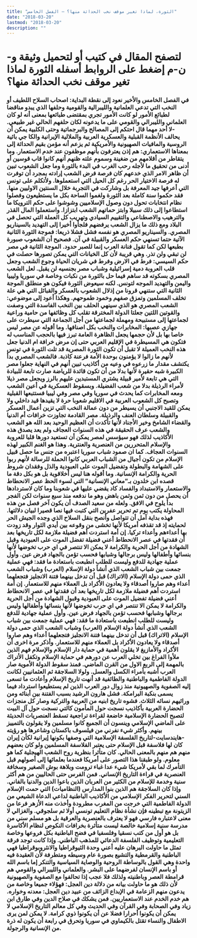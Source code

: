 ```yaml
---
title: "الثورة، لماذا تغير موقف نخب الحداثة منها؟ – الفصل الخامس"
date: "2018-03-20"
lastmod: "2018-03-20"
description: ""
---
```

# **لتصفح المقال في كتيب أو لتحميل وثيقة و-ن-م إضغط على الروابط أسفله** **الثورة لماذا تغير موقف نخب الحداثة منها؟**

### في الفصل الخامس والأخير نعود إلى نقطة البداية: اصحاب السلاح اللطيف أو النخب التي تدعي العلمانية والليبرالية والقومية وحلفها الذي يبدو مناقضا لطبائع الأمور لو كانت الأمور تجري بمقتضى طبائعها بمعنى أنه لو كان العلماني والليبرالي والقومي على ما يدعونه لكان حلفهم الحالي غير طبيعي. -لا أحد مهما قال احتكم إلى المصالح والبرجماتية وحتى الكلبية يمكن أن يحالف الأنظمة القبلية والعسكرية العربية والملالية الإيرانية والكا جي بائية الروسية والمافيات الصهيونية والأمريكية ثم يزعم أنه مؤمن بقيم الحداثة إلى بمعناها الاستعماري: هم إذن يعترفون بأنهم موظفون عند خدم الاستعمار. وما يتقاطر من أقلامهم من ضغينة وسموم علته ظنهم أنهم كانوا قاب قوسين أو أدنى من تحقيق ما لأجله رحب الغرب في البدء بالثورة وما جعل الشعوب تبين أن ظاهر الامر الذي خدعهم كان فرصة فرض الشعب إرادته بمجرد أن توفرت له فرصة الاختيار الحر رغم كل الحيل التي استعملوها. ولأتكلم على تونس التي أعرفها جيد المعرفة بل وشاركت في التجربة خلال السنتين الاوليين منها. فقد حكموا سنة كاملة بعد الثورة ولغموا الساحة بكل ما يستطيعون وفصلوا نظام انتخابات تحول دون وصول الإسلاميين وشوشوا على حكم الترويكا ما استطاعوا إلى ذلك سبيلا وابتز حماتهم الشعب ابتزازا. واستعملوا المال القذر والترهيب والاصطناعي والتقييم السيادي وتهريب كل العملة التي تحصل في البلاد ومع ذلك ما يزال الشعب يرفضهم فلجأوا أخيرا إلى التهديد بالسيناريو المصري. والسيناريو المصري هو نفسه فشل فشلا ذريعا: فموجة الثورة الثانية الآتية حتما تسنهي حكم العسكر والقبيلة في آن. فصحيح أن الشعوب صبورة بطبعها لكن كما تقول فنانة العرب إنما للصبر حدود. الموجة الثانية في مصر لن تبقي ولن تذر. وهي قريبة لأن كل الخيانات التي يمكن تصورها حصلت في حكم السيسي: فرط في الارض وفرط في شريان الحياة وجوع الشعب وجعل قلب العروبة دمية إسرائيلية وشباب مصر بجنسيه لن يقبل. لعل الشعب المصري بسكوته قد ساهم فيما حل بالثورة من نكبات وخاصة في سوريا وليبيا واليمن والتهديد الموجه لتونس. لكنه سيعوض الثورة فيكون هو منطلق الموجة الثانية التي ستنهي قرونا من إذلال الشعوب بالعسكر والقبائل التي هي علة تخلف المسلمين وتمزق صفهم وخمود طموحهم. وهكذا أعود إلى موضوعي: الشعب المصري هو الذي سينهي الحلف بين النخب الفاسدة التي وصفت والقوتين اللتين جعلتا الدولة المخترقة تقلب كل وظائفها من حامية وراعية لجماعتها إلى مستبيحة ومهملة لجماعتها من أجل الجماعة التي سيطرت على جهازي عصبها: المخابرات والنخب بكل اصنافها. وما أقوله عن مصر ليس خاصا بها بل لأن حجمها يجعل الظاهرة العامة تبرز فيها بالحجب المناسب له فتكون هي المسيطرة في الإقليم العربي حتى إن مرض خرافة ام الدنيا جعل هذه النخب العميلة لا تقبل أن تكون الثورة المصرية قد تلت الثورة في تونس لأنهم ما زالوا لا يؤمنون بوحدة الأمة فرعنة كاذبة. فالشعب المصري بدأ يكتشف مقدار ما زرعوه في وعيه من أكاذيب تبين أنهم في النهاية جعلوا مصر الكبيرة شبه حقيرة لأنها بدلا من أن تكون قائدة للرياضة صارت تابعة للبيادة التي هي تابعة لأمير قبيلة يشتري المستبدين عليهم بالرز ويجعل مصر ذيلا لأمراء الرذيلة بدلا من شعب الفضيلة. وبسقوط العسكرية في أعين الشعب ومعه المخابرات كما يحدث في سوريا وفي مصر وفي ليبيا فستتبعها القبلية وتصبح كل الشعوب العربية في الاقليم شعوبا حرة لا يقيدها قيد داخلي ولا يمكن للقيد الاجنبي أن يسيطر من دون عمالة النخب التي تزين أعمال العسكر والقبيلة وسلطان العنف والرذيلة. مصر القادمة تجاوزت خرافات أم الدنيا والقضاء الشامخ وخير الأجناد لأنها تأكدت أن العظيم الوحيد بعد الله هو الشعب والشعب عرف الحقيقة في هذه السنوات العجاف ولم يعد يصدق هذه الأكاذيب لذلك فهو سيؤسس لمصر يمكن أن تستعيد دورها قلبا للعروبة والإسلام المتحررين من العنصرية والعنترية. وهذا هو الغنم الكبير لهذه السنوات العجاف. كما ان صمود شباب سوريا اعتبره من جنس ما حصل قبيل الإسلام من تكون أجيال من الشباب العربي كانوا الحملة للرسالة لأنهم ربوا على الشهامة والبطولة وتفضيل الموت على العبودية والذل وفقدان شروط الحرية والكرامة الإنسانية. وما أقوله هنا ليس أخلاقوية بل هو بكل دقة ما قصده ابن خلدون بـ”معاني الإنسانية” التي لسوء الحظ عصر الانحطاط والاستعمار والاستبداد والفساد كاد يقضي عليها في شعوبنا وما كان لاستردادها أن يحصل من دون ثمن وثمن باهض وهو ما ندفعه منذ سبع سنوات لكن الفجر بدأ يلوح في الافق. ولعله من سعيد الصدف أن يكون آخر فصل من هذه المحاولة يكتب يوم تم تحرير عفرين التي كتبت فيها نصا قصيرا لبيان دلالتها. فهذه بداية آمل أن تتواصل وأنصح بنقل السلاح الذي وجده الجيش الحر لحمايته إذ قد تقذفه أمريكا لأنها تخشى من وقوعه بين أيدي الثوار وقد زودت بها أعداءهم وأعداء تركيا. إن أمة استردت أهم فضيلة ملازمة لكل تاريخها بعد أن فقدتها في عصر الانحطاط أعني فضيلة تفضل الموت على العبودية وقبل الشهادة من أجل الحرية والكرامة لا يمكن الا تنتصر في اي حرب تخوضها لأنها بنسائها وأطفالها وليس برجالها وشبابها فحسب تؤمن بالجهاد فرض عين. وأول عملية جهادية للدفع وليست للطلب انطبعت باستعادة ما فقد: فهي عملية جمعت بين شباب الشعب الذي أنشأ دولة الإسلام (العرب) وشباب الشعب الذي حمى دولة الإسلام (الاتراك) قبل أن تدخل بينهما فتنة الانجليز فتجعلهما أعداء وهم صاروا أصدقاء ولا يعادون الأكراد بل العملاء منهم للاستعمار. إن أمة استردت أهم فضيلة ملازمة لكل تاريخها بعد أن فقدتها في عصر الانحطاط أعني فضيلة تفضيل الموت على العبودية وقبول الشهادة من أجل الحرية والكرامة لا يمكن الا تنتصر في اي حرب تخوضها لأنها بنسائها وأطفالها وليس برجالها وشبابها فحسب تؤمن بالجهاد فرض عين. وأول عملية جهادية للدفع وليست للطلب انطبعت باستعادة ما فقد: فهي عملية جمعت بين شباب الشعب الذي أنشأ دولة الإسلام (العرب) وشباب الشعب الذي حمى دولة الإسلام (الاتراك) قبل أن تدخل بينهما فتنة الانجليز فتجعلهما أعداء وهم صاروا أصدقاء ولا يعادون الأكراد بل العملاء منهم للاستعمار. وأذكر مرة اخرى أن الأكراد والأمازيغ لا يقلون أهمية في حماية دار الإسلام والإسلام فهم الذين ملأوا الفراغ بين تخلي العرب عن دورهم في حماية الإسلام وتكفل الأتراك بالمهمة إلى الربع الاول من القرن الماضي. فمنذ سقوط الدولة الأموية صار العرب أشبه بأمراء الكسل والعسل. ولولا السلاجقة ثم العثمانيين لكانت الدولة الفاطمية والباطنية والطائفية قد أنهت تاريخ الإسلام وأعادت ما تسعى إليه الصفوية والصهيونية منذ زوال دور العرب الذين لم يستطيعوا استرداد فيما يسمى بنكبة البرامكة. فشل هارون الرشيد بسبب الفتنة بين أبنائه ومن ورائيهم نسائه الثلاث. فشوه تاريخ ابنيه من العربية والتركية وصار كل منجزات الحضارة العربية بأكاذيب نسجت حول المأمون كالتي نسجت حول آل البيت لتصبح الحضارة الإسلامية خاضعة لقراءة تراجعية تسقط العنصريات الحديثة على الماضي الإسلامي وينسون أن الجميع كانوا مسلمين ولا يقولون بالتمييز بينهم. وأكثر شيء نفرني من فيلسوف باكستان وشاعرها هو رؤيته -هايندسايت-لتاريخ الفلسفة الإسلامية التي وصفها بكونها إيرانية لكأن إيران كان لها فلاسفة قبل الإسلام حتى يعتبر الفلاسفة المسلمين ولو كان بعضهم منهم هم منهم بالمعنى الحالي. كان متأثرا بنظرية روح الشعب الهيجلية كما هو معلوم. ولو طبقنا هذا التصور على أمريكا فعندما بعلمائها إلى أصولهم قبل التأمرك لما بقي لأمريكا شيء عدا غباء ترومت وبلاهة بوش الصغير وسخافة العنصرية في قراءة التاريخ الإنساني. فمن الفرس حتى الحاليين من هم أكثر سنية وخدمة للإسلام من الكثير من العربان الذين باعوا الدين والدنيا بالفاني. وإذا كان السلاجقة هم الذين بنوا المدارس (النظاميات) التي حمت الإسلام السني لتحرير الفكر الإسلامي من الأكاذيب الباطنية لداعي الدعاة الشيعي من الدولة الفاطمية التي خرجت من المغرب مطرودة وأخذت منه الأزهر فرعا من الزيتونة مع تبطينه فإن نشأة نظام التعليم تونسي أولا ثم سلجوقي. والغزالي لا معنى لاعتباره فارسي فهو لا يعترف بالعنصرية والعرقية بل هو مسلم سني من مدرسة سنية إسلامية خالصة ليست متأثرة بخرافات النكوص لنظام الأكاسرة بل هو أول من كتب نسقيا وفلسفيا في فضح الباطنية بكل فروعها وخاصة التعليمية وتوظيف الفلسفة الدعائي للمذهب الباطني. وإذا كانت توجد فرقة تمثل ما حاولت البرهان عليه أعني وحدة الثيوقراطيا والانثروبوقراطيا فهي الباطنية والقرمطية والتشيع بصورة عام وسيطه ومتطرفة لأن العقيدة فيه واحدة وهي القول بالوساطة الروحية والوصاية السياسية والتنكر إما باسم الله أو باسم الإنسان لفرضهما على البشر. والعلماني والليبرالي والقومي هم قرامطة العصر وباطنيته ولذلك فلا عجب إذا تحالفوا مع الصفوية والصهيونية لأن ذلك هو ما حاولت بيانه من دلالة دين العجل: فهؤلاء جميعا وخاصة من يدعون منهم الزعامة في الإبداع الزائف من عبيد دين العجل: معدنه وخواره. هم خدم الخدم عند الاستعماريين. فمن يشكك في صلاح الدين وفي طارق ابن زياد وفي الصحابة وفي القرآن وفي الحديث وفي كل معالم التاريخ الإسلامي لا يمكن أن يكونوا أحرارا فضلا عن أن يكونوا ذوي كرامة. لا يمكن لمن يرى الاطفال والنساء تقتل بالكيماوي في سوريا وتحرق في رابعة أن يكون له ذرة من الإنسانية والرجولة.

###